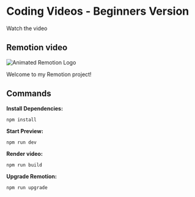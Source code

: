 # Coding Videos - Beginners Version

Watch the video

## Remotion video

![Animated Remotion Logo](https://github.com/remotion-dev/logo/raw/main/animated-logo-banner-light.gif)

Welcome to my Remotion project!

## Commands

**Install Dependencies:**

```console
npm install
```

**Start Preview:**

```console
npm run dev
```

**Render video:**

```console
npm run build
```

**Upgrade Remotion:**

```console
npm run upgrade
```
